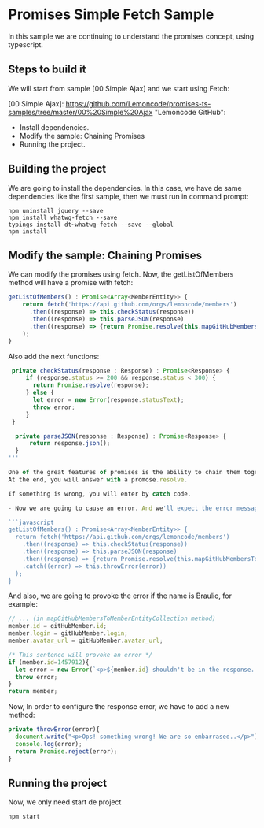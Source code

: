 # Promises Simple Fetch Sample

In this sample we are continuing to understand the promises concept, using typescript.

## Steps to build it

We will start from sample [00 Simple Ajax] and we start using Fetch:

[00 Simple Ajax]: https://github.com/Lemoncode/promises-ts-samples/tree/master/00%20Simple%20Ajax "Lemoncode GitHub":

- Install dependencies.
- Modify the sample: Chaining Promises
- Running the project.


## Building the project

We are going to install the dependencies. In this case, we have de same dependencies like the first sample, then we must run in command prompt:

```Batch
npm uninstall jquery --save
npm install whatwg-fetch --save
typings install dt~whatwg-fetch --save --global
npm install
```

## Modify the sample: Chaining Promises

We can modify the promises using fetch. Now, the getListOfMembers method will have a promise with fetch:

```javascript
getListOfMembers() : Promise<Array<MemberEntity>> {
    return fetch('https://api.github.com/orgs/lemoncode/members')
      .then((response) => this.checkStatus(response))
      .then((response) => this.parseJSON(response)
      .then((response) => {return Promise.resolve(this.mapGitHubMembersToMemberEntityCollection(response))})
    );
}
```
Also add the next functions:

```javascript
 private checkStatus(response : Response) : Promise<Response> {
     if (response.status >= 200 && response.status < 300) {
       return Promise.resolve(response);
     } else {
       let error = new Error(response.statusText);
       throw error;
     }
 }

  private parseJSON(response : Response) : Promise<Response> {
      return response.json();
  }
'''

One of the great features of promises is the ability to chain them together. In this sample, we can have the need to check the status and parse de JSon for each response. And you can chain specifics methods for each step: First, check status, then, parse the object, and then convert a JS Object.
At the end, you will answer with a promose.resolve.

If something is wrong, you will enter by catch code.

- Now we are going to cause an error. And we'll expect the error message in the webBrowser. First, we must add a catch code:

```javascript
getListOfMembers() : Promise<Array<MemberEntity>> {
  return fetch('https://api.github.com/orgs/lemoncode/members')
    .then((response) => this.checkStatus(response))
    .then((response) => this.parseJSON(response)
    .then((response) => {return Promise.resolve(this.mapGitHubMembersToMemberEntityCollection(response))})
    .catch((error) => this.throwError(error))
  );
}
```

And also, we are going to provoke the error if the name is Braulio, for example:

```javascript
// ... (in mapGitHubMembersToMemberEntityCollection method)
member.id = gitHubMember.id;
member.login = gitHubMember.login;
member.avatar_url = gitHubMember.avatar_url;

/* This sentence will provoke an error */
if (member.id=1457912){
  let error = new Error(`<p>${member.id} shouldn't be in the response...</p>`);
  throw error;
}
return member;
```

Now, In order to configure the response error, we have to add a new method:

```javascript
private throwError(error){
  document.write("<p>Ops! something wrong! We are so embarrased..</p>");
  console.log(error);
  return Promise.reject(error);
}
```

## Running the project

Now, we only need start de project

```bash
npm start
```
